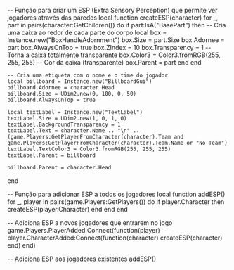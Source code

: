 -- Função para criar um ESP (Extra Sensory Perception) que permite ver jogadores através das paredes
local function createESP(character)
    for _, part in pairs(character:GetChildren()) do
        if part:IsA("BasePart") then
            -- Cria uma caixa ao redor de cada parte do corpo
            local box = Instance.new("BoxHandleAdornment")
            box.Size = part.Size
            box.Adornee = part
            box.AlwaysOnTop = true
            box.ZIndex = 10
            box.Transparency = 1 -- Torna a caixa totalmente transparente
            box.Color3 = Color3.fromRGB(255, 255, 255) -- Cor da caixa (transparente)
            box.Parent = part
        end
    end

    -- Cria uma etiqueta com o nome e o time do jogador
    local billboard = Instance.new("BillboardGui")
    billboard.Adornee = character.Head
    billboard.Size = UDim2.new(0, 100, 0, 50)
    billboard.AlwaysOnTop = true

    local textLabel = Instance.new("TextLabel")
    textLabel.Size = UDim2.new(1, 0, 1, 0)
    textLabel.BackgroundTransparency = 1
    textLabel.Text = character.Name .. "\n" .. (game.Players:GetPlayerFromCharacter(character).Team and game.Players:GetPlayerFromCharacter(character).Team.Name or "No Team")
    textLabel.TextColor3 = Color3.fromRGB(255, 255, 255)
    textLabel.Parent = billboard

    billboard.Parent = character.Head
end

-- Função para adicionar ESP a todos os jogadores
local function addESP()
    for _, player in pairs(game.Players:GetPlayers()) do
        if player.Character then
            createESP(player.Character)
        end
    end
end

-- Adiciona ESP a novos jogadores que entrarem no jogo
game.Players.PlayerAdded:Connect(function(player)
    player.CharacterAdded:Connect(function(character)
        createESP(character)
    end)
end)

-- Adiciona ESP aos jogadores existentes
addESP()
